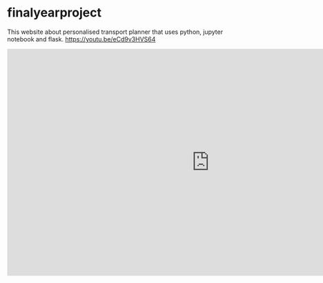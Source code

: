 # finalyearproject
This website about personalised transport planner that uses python, jupyter notebook and flask.
https://youtu.be/eCd9v3HVS64
<iframe width="935" height="526" src="https://www.youtube.com/embed/eCd9v3HVS64" title="Personalised transport planner tutorial" frameborder="0" allow="accelerometer; autoplay; clipboard-write; encrypted-media; gyroscope; picture-in-picture; web-share" referrerpolicy="strict-origin-when-cross-origin" allowfullscreen></iframe>
